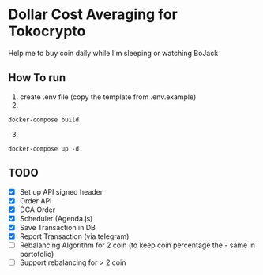 # Dollar Cost Averaging for Tokocrypto

Help me to buy coin daily while I'm sleeping or watching BoJack

## How To run
1. create .env file (copy the template from .env.example)
2. 
```shell
docker-compose build
```
3.
```shell
docker-compose up -d
```

## TODO
- [X] Set up API signed header
- [X] Order API
- [X] DCA Order
- [X] Scheduler (Agenda.js)
- [X] Save Transaction in DB
- [X] Report Transaction (via telegram)
- [ ] Rebalancing Algorithm for 2 coin (to keep coin percentage the - same in portofolio)
- [ ] Support rebalancing for > 2 coin